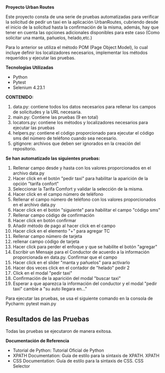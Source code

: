
**Proyecto Urban Routes**

Este proyecto consta de una serie de pruebas automatizadas para verificar la solicitud de pedir un taxi en la aplicación UrbanRoutes, cubriendo desde el inicio de la solicitud hasta la confirmación de la misma,
además, hay que tener en cuenta las opciones adicionales disponibles para este caso (Como solicitar una manta, pañuelos, helado,etc.)

Para lo anterior se utiliza el método POM (Page Object Model), lo cual incluye definir los localizadores necesarios, implementar los métodos requeridos y ejecutar las pruebas.

**Tecnologías Utilizadas**

* Python
* Pytest
* Selenium 4.23.1

**CONTENIDO:**
1. data.py: contiene todos los datos necesarios para rellenar los campos de solicitudes y la URL necesaria.
2. main.py: Contiene las pruebas (9 en total)
3. locators.py: contiene los métodos y localizadores necesarios para ejecutar las pruebas
4. helpers.py: contiene el código proporcionado para ejecutar el código sms del número de teléfono cuando sea necesario. 
5. gitignore: archivos que deben ser ignorados en la creación del repositorio.

**Se han automatizado las siguientes pruebas:**

  1. Rellenar campo desde y hasta con los valores proporcionados en el archivo data.py
  2. Hacer click en el botón "pedir taxi" para habilitar la aparición de la opción "tarifa confort"
  3. Seleccionar la Tarifa Comfort y validar la selección de la misma.
  4. Hacer click en el campo número de teléfono
  5. Rellenar el campo número de teléfono con los valores proporcionados en el archivo data.py
  6. Hacer click en el botón "siguiente" para habilitar el campo "código sms"
  7. Rellenar campo código de confirmación
  8. Hacer click en botón confirmar
  9. Añadir método de pago al hacer click en el campo 
  10. Hacer click en el elemento "+" para agregar TC
  11. Rellenar campo número de tarjeta
  12. rellenar campo código de tarjeta
  13. Hacer click para perder el enfoque y que se habilite el botón "agregar"
  14. Escribir un Mensaje para el Conductor de acuerdo a la información proporcionada en data.py. Confirmar que el campo
  15. Hacer click en el slider "manta y pañuelos" para activarlo
  16. Hacer dos veces click en el contador de "helado" pedir 2
  17. Click en el modal "pedir taxi"
  18. Confirmación de la aparición del modal "buscar taxi"
  19. Esperar a que aparezca la información del conductor y el modal "pedir taxi" cambie a "su auto llegara en..."

Para ejecutar las pruebas, se usa el siguiente comando en la consola de Pycharm: pytest main.py

## Resultados de las Pruebas

Todas las pruebas se ejecutaron de manera exitosa.

**Documentación de Referencia**

* Tutorial de Python: Tutorial Oficial de Python
* XPATH Documentation: Guía de estilo para la sintaxis de XPATH. XPATH
* CSS Documentation: Guía de estilo para la sintaxis de CSS. CSS Selector

